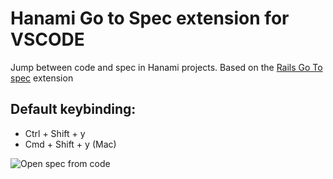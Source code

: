 # Hanami Go to Spec extension for VSCODE

Jump between code and spec in Hanami projects.
Based on the [Rails Go To spec](https://github.com/sporto/rails-go-to-spec-vscode) extension

## Default keybinding:

- Ctrl + Shift + y
- Cmd + Shift + y (Mac)

![Open spec from code](images/hanami-go-to-spec.gif)